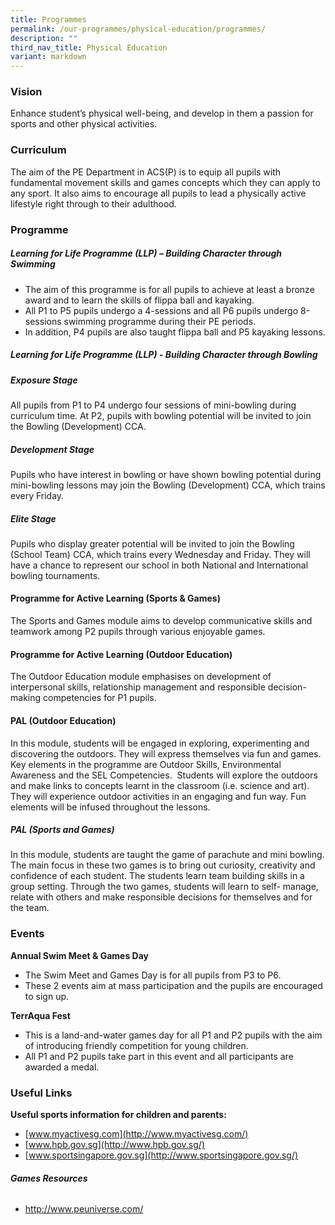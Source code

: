 ```yaml
---
title: Programmes
permalink: /our-programmes/physical-education/programmes/
description: ""
third_nav_title: Physical Education
variant: markdown
---
```

### **Vision**

Enhance student’s physical well-being, and develop in them a passion for sports and other physical activities.

### **Curriculum**

The aim of the PE Department in ACS(P) is to equip all pupils with fundamental movement skills and games concepts which they can apply to any sport. It also aims to encourage all pupils to lead a physically active lifestyle right through to their adulthood.

### **Programme**

##### **Learning for Life Programme (LLP) – Building Character through Swimming**

*   The aim of this programme is for all pupils to achieve at least a bronze award and to learn the skills of flippa ball and kayaking.
*   All P1 to P5 pupils undergo a 4-sessions and all P6 pupils undergo 8-sessions swimming programme during their PE periods.
*   In addition, P4 pupils are also taught flippa ball and P5 kayaking lessons.

##### **Learning for Life Programme (LLP) - Building Character through Bowling**

##### Exposure Stage  
All pupils from P1 to P4 undergo four sessions of mini-bowling during curriculum time. At P2, pupils with bowling potential will be invited to join the Bowling (Development) CCA.
    
##### Development Stage
Pupils who have interest in bowling or have shown bowling potential during mini-bowling lessons may join the Bowling (Development) CCA, which trains every Friday.
    
##### Elite Stage  
Pupils who display greater potential will be invited to join the Bowling (School Team) CCA, which trains every Wednesday and Friday. They will have a chance to represent our school in both National and International bowling tournaments.


#### **Programme for Active Learning (Sports &amp; Games)**

The Sports and Games module aims to develop communicative skills and teamwork among P2 pupils through various enjoyable games.

#### **Programme for Active Learning (Outdoor Education)**

The Outdoor Education module&nbsp;emphasises&nbsp;on development of interpersonal skills,&nbsp;relationship management and responsible decision-making competencies for P1 pupils.



#### **PAL (Outdoor Education)**
In this module, students will be engaged in exploring, experimenting and discovering the outdoors. They will express themselves via fun and games. Key elements in the programme are Outdoor Skills, Environmental Awareness and the SEL Competencies.  Students will explore the outdoors and make links to concepts learnt in the classroom (i.e. science and art). They will experience outdoor activities in an engaging and fun way. Fun elements will be infused throughout the lessons.

##### **PAL (Sports and Games)**
In this module, students are taught the game of parachute and mini bowling. The main focus in these two games is to bring out curiosity, creativity and confidence of each student. The students learn team building skills in a group setting. Through the two games, students will learn to self- manage, relate with others and make responsible decisions for themselves and for the team.




### **Events**

**Annual Swim Meet &amp; Games Day**

*   The Swim Meet and Games Day is for all pupils from P3 to P6.
*   These 2 events aim at mass participation and the pupils are encouraged to sign up.

**TerrAqua Fest**

*   This is a land-and-water games day for all P1 and P2 pupils with the aim of introducing friendly competition for young children.
*   All P1 and P2 pupils take part in this event and all participants are awarded a medal.

### **Useful Links**

**Useful sports information for children and parents:**

*   [www.myactivesg.com](http://www.myactivesg.com/)
*   [www.hpb.gov.sg](http://www.hpb.gov.sg/)
*   [www.sportsingapore.gov.sg](http://www.sportsingapore.gov.sg/)
  
###### **Games Resources**

* http://www.peuniverse.com/